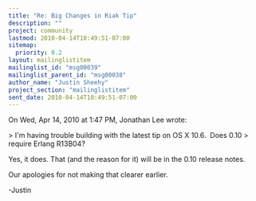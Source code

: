 ```yaml
---
title: "Re: Big Changes in Riak Tip"
description: ""
project: community
lastmod: 2010-04-14T10:49:51-07:00
sitemap:
  priority: 0.2
layout: mailinglistitem
mailinglist_id: "msg00039"
mailinglist_parent_id: "msg00038"
author_name: "Justin Sheehy"
project_section: "mailinglistitem"
sent_date: 2010-04-14T10:49:51-07:00
---
```



On Wed, Apr 14, 2010 at 1:47 PM, Jonathan Lee  wrote:

&gt; I'm having trouble building with the latest tip on OS X 10.6.  Does 0.10
&gt; require Erlang R13B04?

Yes, it does. That (and the reason for it) will be in the 0.10 release notes.

Our apologies for not making that clearer earlier.

-Justin


